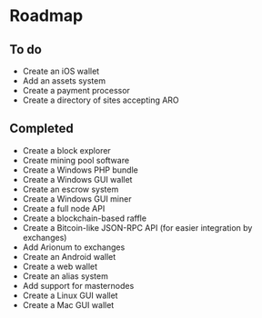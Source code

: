 # Roadmap

## To do

- Create an iOS wallet
- Add an assets system
- Create a payment processor
- Create a directory of sites accepting ARO

## Completed

- Create a block explorer
- Create mining pool software
- Create a Windows PHP bundle
- Create a Windows GUI wallet
- Create an escrow system
- Create a Windows GUI miner
- Create a full node API
- Create a blockchain-based raffle
- Create a Bitcoin-like JSON-RPC API (for easier integration by exchanges)
- Add Arionum to exchanges
- Create an Android wallet
- Create a web wallet
- Create an alias system
- Add support for masternodes
- Create a Linux GUI wallet
- Create a Mac GUI wallet
